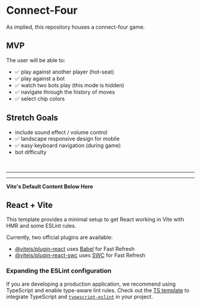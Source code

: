 # Connect-Four

As implied, this repository houses a connect-four game.

## MVP

The user will be able to:
- ✅ play against another player (hot-seat)
- ✅ play against a bot
- ✅ watch two bots play (this mode is hidden)
- ✅ navigate through the history of moves
- ✅ select chip colors

## Stretch Goals

- include sound effect / volume control
- ✅ landscape responsive design for mobile
- ✅ easy keyboard navigation (during game)
- bot difficulty 

<br/>

---

---

**Vite's Default Content Below Here**

## React + Vite

This template provides a minimal setup to get React working in Vite with HMR and some ESLint rules.

Currently, two official plugins are available:

- [@vitejs/plugin-react](https://github.com/vitejs/vite-plugin-react/blob/main/packages/plugin-react/README.md) uses [Babel](https://babeljs.io/) for Fast Refresh
- [@vitejs/plugin-react-swc](https://github.com/vitejs/vite-plugin-react-swc) uses [SWC](https://swc.rs/) for Fast Refresh

### Expanding the ESLint configuration

If you are developing a production application, we recommend using TypeScript and enable type-aware lint rules. Check out the [TS template](https://github.com/vitejs/vite/tree/main/packages/create-vite/template-react-ts) to integrate TypeScript and [`typescript-eslint`](https://typescript-eslint.io) in your project.
